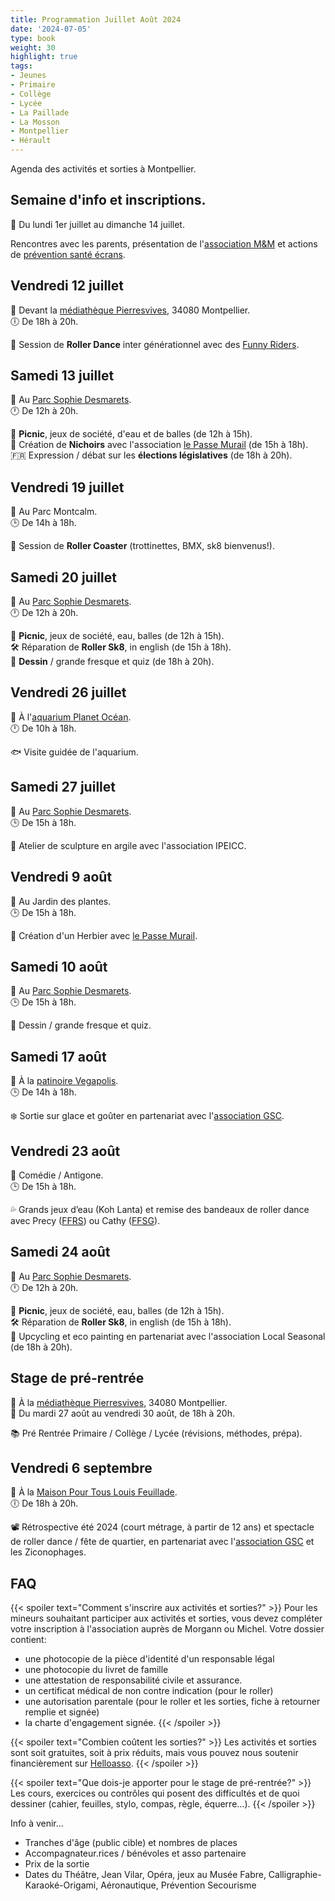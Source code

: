 ```yaml
---
title: Programmation Juillet Août 2024
date: '2024-07-05'
type: book
weight: 30
highlight: true
tags:
- Jeunes
- Primaire
- Collège
- Lycée
- La Paillade
- La Mosson
- Montpellier
- Hérault
---
```


Agenda des activités et sorties à Montpellier.

<!--more-->

<!-- {{< figure src="assos/lutte-exclusions.png" caption="Partenaires associatifs et institutionnels.">}} -->

## Semaine d'info et inscriptions.

📅 Du lundi 1er juillet au dimanche 14 juillet.

Rencontres avec les parents, présentation de l'[association M&M](https://www.helloasso.com/associations/maths-et-maryam) et actions de [prévention santé écrans](https://www.mathsetmaryam.fr/c/numerique-ecologie/prevention-sante-ecrans/).

## Vendredi 12 juillet

📍 Devant la [médiathèque Pierresvives](https://g.co/kgs/rW8BnA2), 34080 Montpellier.  <br>
🕕 De 18h à 20h.

🎵 Session de <b>Roller Dance</b> inter générationnel avec des [Funny Riders](https://funnyriders.fr/).

## Samedi 13 juillet

📍 Au [Parc Sophie Desmarets](https://g.co/kgs/qkcWFcD).  <br>
🕛 De 12h à 20h.

👒 <b>Picnic</b>, jeux de société, d'eau et de balles (de 12h à 15h). <br>
🐤 Création de <b>Nichoirs</b> avec l'association [le Passe Murail](https://www.lepassemuraille.org/qui-sommes-nous/) (de 15h à 18h). <br>
🇫🇷 Expression / débat sur les <b>élections législatives</b> (de 18h à 20h). <br>

## Vendredi 19 juillet

📍 Au Parc Montcalm.  <br>
🕒 De 14h à 18h.

🎵 Session de <b>Roller Coaster</b> (trottinettes, BMX, sk8 bienvenus!).

## Samedi 20 juillet

📍 Au [Parc Sophie Desmarets](https://g.co/kgs/qkcWFcD).  <br>
🕛 De 12h à 20h.

👒 <b>Picnic</b>, jeux de société, eau, balles (de 12h à 15h). <br>
🛠️ Réparation de <b>Roller Sk8</b>, in english (de 15h à 18h). <br>
🎨 <b>Dessin</b> / grande fresque et quiz (de 18h à 20h). <br>

## Vendredi 26 juillet

📍 À l'[aquarium Planet Océan](https://www.planetoceanworld.fr/).  <br>
🕛 De 10h à 18h.

🐟 Visite guidée de l'aquarium.

## Samedi 27 juillet

📍 Au [Parc Sophie Desmarets](https://g.co/kgs/qkcWFcD).  <br>
🕒 De 15h à 18h.

🗿 Atelier de sculpture en argile avec l'association IPEICC.

## Vendredi 9 août 

📍 Au Jardin des plantes.  <br>
🕒 De 15h à 18h.

🍂 Création d'un Herbier avec [le Passe Murail](https://www.lepassemuraille.org/qui-sommes-nous/).

## Samedi 10 août

📍 Au [Parc Sophie Desmarets](https://g.co/kgs/qkcWFcD).  <br>
🕒 De 15h à 18h.

🎨 Dessin / grande fresque et quiz.

## Samedi 17 août

📍 À la [patinoire Vegapolis](https://www.vegapolis.fr/).  <br>
🕒 De 14h à 18h.

❄️ Sortie sur glace et goûter en partenariat avec l'[association GSC](https://www.jeveuxaider.gouv.fr/organisations/4859-generations-solidaires-et-citoyennes).

## Vendredi 23 août

📍 Comédie / Antigone.  <br>
🕒 De 15h à 18h.

💦 Grands jeux d’eau (Koh Lanta) et remise des bandeaux de roller dance avec Precy ([FFRS](https://ffroller-skateboard.fr/)) ou Cathy ([FFSG](https://www.ffsg.org/)).

## Samedi 24 août

📍 Au [Parc Sophie Desmarets](https://g.co/kgs/qkcWFcD).  <br>
🕛 De 12h à 20h.

👒 <b>Picnic</b>, jeux de société, eau, balles (de 12h à 15h). <br>
🛠️ Réparation de <b>Roller Sk8</b>, in english (de 15h à 18h). <br>
🎨 Upcycling et eco painting en partenariat avec l'association Local Seasonal (de 18h à 20h). <br>

## Stage de pré-rentrée

📍 À la [médiathèque Pierresvives](https://g.co/kgs/rW8BnA2), 34080 Montpellier.  <br>
📅 Du mardi 27 août au vendredi 30 août, de 18h à 20h.

📚 Pré Rentrée Primaire / Collège / Lycée (révisions, méthodes, prépa).

## Vendredi 6 septembre

📍 À la [Maison Pour Tous Louis Feuillade](https://www.montpellier.fr/structure/1788/240-maison-pour-tous-louis-feuillade-structure.htm).  <br>
🕕 De 18h à 20h.

📽️ Rétrospective été 2024 (court métrage, à partir de 12 ans) et spectacle de roller dance / fête de quartier, en partenariat avec l'[association GSC](https://www.jeveuxaider.gouv.fr/organisations/4859-generations-solidaires-et-citoyennes) et les Ziconophages.

## FAQ

{{< spoiler text="Comment s'inscrire aux activités et sorties?" >}}
Pour les mineurs souhaitant participer aux activités et sorties, vous devez compléter votre inscription à l'association auprès de Morgann ou Michel. Votre dossier contient: 
- une photocopie de la pièce d'identité d'un responsable légal
- une photocopie du livret de famille
- une attestation de responsabilité civile et assurance.
- un certificat médical de non contre indication (pour le roller)
- une autorisation parentale (pour le roller et les sorties, fiche à retourner remplie et signée)
- la charte d'engagement signée.
{{< /spoiler >}}

{{< spoiler text="Combien coûtent les sorties?" >}}
Les activités et sorties sont soit gratuites, soit à prix réduits, mais vous pouvez nous soutenir financièrement sur [Helloasso](https://www.helloasso.com/associations/maths-et-maryam/formulaires/1).
{{< /spoiler >}}

{{< spoiler text="Que dois-je apporter pour le stage de pré-rentrée?" >}}
Les cours, exercices ou contrôles qui posent des difficultés et de quoi dessiner (cahier, feuilles, stylo, compas, règle, équerre...).
{{< /spoiler >}}


Info à venir... <br>
- Tranches d'âge (public cible) et nombres de places
- Accompagnateur.rices / bénévoles et asso partenaire
- Prix de la sortie
- Dates du Théâtre, Jean Vilar, Opéra, jeux au Musée Fabre, Calligraphie-Karaoké-Origami, Aéronautique, Prévention Secourisme